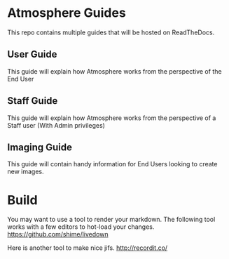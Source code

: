 # Atmosphere Guides

This repo contains multiple guides that will be hosted on ReadTheDocs.
<!-- The RTD site can be found here: <http://atmosphere-guides.readthedocs.org/> -->


## User Guide

This guide will explain how Atmosphere works from the perspective of the End User

## Staff Guide

This guide will explain how Atmosphere works from the perspective of a Staff user (With Admin privileges)

## Imaging Guide

This guide will contain handy information for End Users looking to create new images.

# Build
You may want to use a tool to render your markdown. The following tool works
with a few editors to hot-load your changes.
https://github.com/shime/livedown

Here is another tool to make nice jifs.
http://recordit.co/
